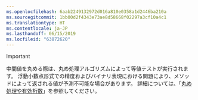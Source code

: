 ```yaml
---
ms.openlocfilehash: 6aab2249132972d016a810e0358a1d2446ba210a
ms.sourcegitcommit: 1bb00d2f4343e73ae8d58668f02297a3cf10a4c1
ms.translationtype: HT
ms.contentlocale: ja-JP
ms.lasthandoff: 06/15/2019
ms.locfileid: "63872620"
---
```


> [!IMPORTANT]
>  中間値を丸める際は、丸め処理アルゴリズムによって等値テストが実行されます。 浮動小数点形式での精度およびバイナリ表現における問題により、メソッドによって返される値が予測不可能な場合があります。 詳細については、「[丸め処理や有効桁数](xref:System.Math.Round%2A#rounding-and-precision)」を参照してください。

